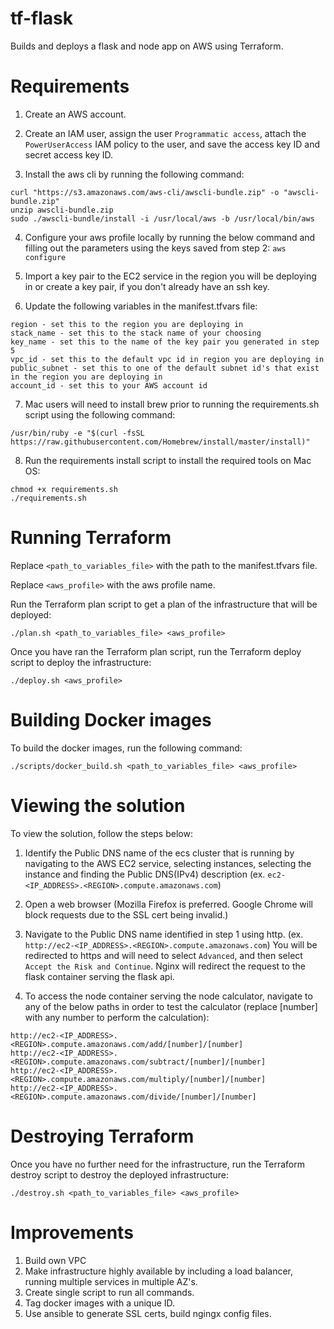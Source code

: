 # tf-flask
Builds and deploys a flask and node app on AWS using Terraform.

# Requirements
1. Create an AWS account.

2. Create an IAM user, assign the user `Programmatic access`, attach the `PowerUserAccess` IAM policy to the user, and 
save the access key ID and secret access key ID.

3. Install the aws cli by running the following command:
```
curl "https://s3.amazonaws.com/aws-cli/awscli-bundle.zip" -o "awscli-bundle.zip"
unzip awscli-bundle.zip
sudo ./awscli-bundle/install -i /usr/local/aws -b /usr/local/bin/aws
```

4. Configure your aws profile locally by running the below command and filling out the
parameters using the keys saved from step 2:
`aws configure`

5. Import a key pair to the EC2 service in the region you will be deploying in or create
a key pair, if you don't already have an ssh key.

6. Update the following variables in the manifest.tfvars file:
```
region - set this to the region you are deploying in
stack_name - set this to the stack name of your choosing
key_name - set this to the name of the key pair you generated in step 5
vpc_id - set this to the default vpc id in region you are deploying in
public_subnet - set this to one of the default subnet id's that exist in the region you are deploying in 
account_id - set this to your AWS account id
```

7. Mac users will need to install brew prior to running the requirements.sh script using the following command:
```
/usr/bin/ruby -e "$(curl -fsSL https://raw.githubusercontent.com/Homebrew/install/master/install)"
```

8. Run the requirements install script to install the required tools on Mac OS:
```
chmod +x requirements.sh
./requirements.sh
```

# Running Terraform
Replace `<path_to_variables_file>` with the path to the manifest.tfvars file.

Replace `<aws_profile>` with the aws profile name.

Run the Terraform plan script to get a plan of the infrastructure that will be deployed:
```
./plan.sh <path_to_variables_file> <aws_profile>
```

Once you have ran the Terraform plan script, run the Terraform deploy script to deploy the infrastructure:
```
./deploy.sh <aws_profile>
```

# Building Docker images
To build the docker images, run the following command:
```
./scripts/docker_build.sh <path_to_variables_file> <aws_profile>
```

# Viewing the solution
To view the solution, follow the steps below:

1. Identify the Public DNS name of the ecs cluster that is running by navigating
to the AWS EC2 service, selecting instances, selecting the instance and finding the Public DNS(IPv4) description
(ex. `ec2-<IP_ADDRESS>.<REGION>.compute.amazonaws.com`)

2. Open a web browser (Mozilla Firefox is preferred. Google Chrome will block requests
due to the SSL cert being invalid.)

3. Navigate to the Public DNS name identified in step 1 using http. 
(ex. `http://ec2-<IP_ADDRESS>.<REGION>.compute.amazonaws.com`)
You will be redirected to https and will need to select `Advanced`, and then select `Accept the Risk and Continue`.
Nginx will redirect the request to the flask container serving the flask api.

4. To access the node container serving the node calculator, navigate to any of the below paths in order to test 
the calculator (replace [number] with any number to perform the calculation):
```
http://ec2-<IP_ADDRESS>.<REGION>.compute.amazonaws.com/add/[number]/[number]
http://ec2-<IP_ADDRESS>.<REGION>.compute.amazonaws.com/subtract/[number]/[number]
http://ec2-<IP_ADDRESS>.<REGION>.compute.amazonaws.com/multiply/[number]/[number]
http://ec2-<IP_ADDRESS>.<REGION>.compute.amazonaws.com/divide/[number]/[number]
```

# Destroying Terraform
Once you have no further need for the infrastructure, run the Terraform destroy script to destroy the deployed infrastructure:
```
./destroy.sh <path_to_variables_file> <aws_profile>
```

# Improvements
1. Build own VPC
2. Make infrastructure highly available by including a load balancer, running multiple
services in multiple AZ's.
3. Create single script to run all commands.
4. Tag docker images with a unique ID.
5. Use ansible to generate SSL certs, build ngingx config files.
